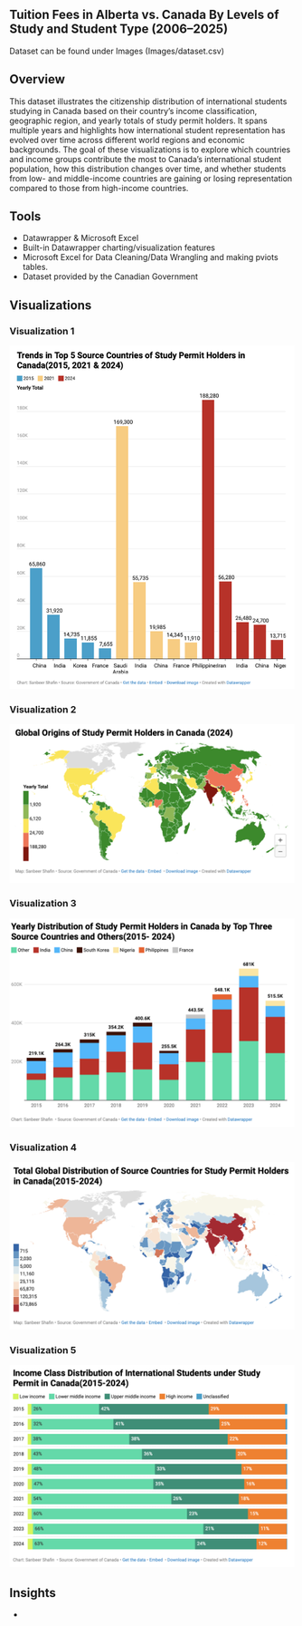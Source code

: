 ## Tuition Fees in Alberta vs. Canada By Levels of Study and Student Type (2006–2025)
Dataset can be found under Images
(Images/dataset.csv) 


## Overview  
This dataset illustrates the citizenship distribution of international students studying in Canada based on their country’s income classification, geographic region, and yearly totals of study permit holders.
It spans multiple years and highlights how international student representation has evolved over time across different world regions and economic backgrounds.
The goal of these visualizations is to explore which countries and income groups contribute the most to Canada’s international student population, how this distribution changes over time, and whether students from low- and middle-income countries are gaining or losing representation compared to those from high-income countries.
 
## Tools  
- Datawrapper & Microsoft Excel 
- Built-in Datawrapper charting/visualization features  
- Microsoft Excel for Data Cleaning/Data Wrangling and making pviots tables. 
- Dataset provided by the Canadian Government 

## Visualizations  

### Visualization 1  
![Visualization1](Images/figure1.png)


### Visualization 2 
![Visualization2](Images/figure2.png)

### Visualization 3
![Visualization3](Images/figure3.png)

### Visualization 4 
![Visualization4](Images/figure4.png)


### Visualization 5 
![Visualization5](Images/figure5.png)


## Insights  
- 